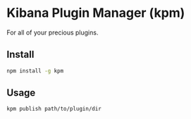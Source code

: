 # Kibana Plugin Manager (kpm)

For all of your precious plugins.

## Install

```sh
npm install -g kpm
```

## Usage

```sh
kpm publish path/to/plugin/dir
```
